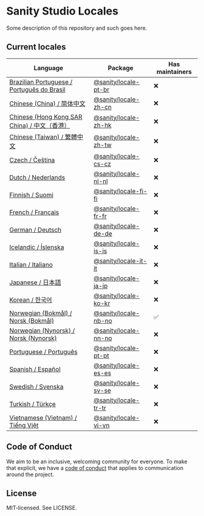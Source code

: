 # Sanity Studio Locales

Some description of this repository and such goes here.

## Current locales

<!-- <locale-list> -->

| Language                                                                                                     | Package                                                                    | Has maintainers |
| ------------------------------------------------------------------------------------------------------------ | -------------------------------------------------------------------------- | --------------- |
| [Brazilian Portuguese / Português do Brasil](https://github.com/sanity-io/locales/tree/main/locales/pt-BR)   | [@sanity/locale-pt-br](https://www.npmjs.com/package/@sanity/locale-pt-br) | ❌              |
| [Chinese (China) / 简体中文](https://github.com/sanity-io/locales/tree/main/locales/zh-CN)                   | [@sanity/locale-zh-cn](https://www.npmjs.com/package/@sanity/locale-zh-cn) | ❌              |
| [Chinese (Hong Kong SAR China) / 中文（香港）](https://github.com/sanity-io/locales/tree/main/locales/zh-HK) | [@sanity/locale-zh-hk](https://www.npmjs.com/package/@sanity/locale-zh-hk) | ❌              |
| [Chinese (Taiwan) / 繁體中文](https://github.com/sanity-io/locales/tree/main/locales/zh-TW)                  | [@sanity/locale-zh-tw](https://www.npmjs.com/package/@sanity/locale-zh-tw) | ❌              |
| [Czech / Čeština](https://github.com/sanity-io/locales/tree/main/locales/cs-CZ)                              | [@sanity/locale-cs-cz](https://www.npmjs.com/package/@sanity/locale-cs-cz) | ❌              |
| [Dutch / Nederlands](https://github.com/sanity-io/locales/tree/main/locales/nl-NL)                           | [@sanity/locale-nl-nl](https://www.npmjs.com/package/@sanity/locale-nl-nl) | ❌              |
| [Finnish / Suomi](https://github.com/sanity-io/locales/tree/main/locales/fi-FI)                              | [@sanity/locale-fi-fi](https://www.npmjs.com/package/@sanity/locale-fi-fi) | ❌              |
| [French / Français](https://github.com/sanity-io/locales/tree/main/locales/fr-FR)                            | [@sanity/locale-fr-fr](https://www.npmjs.com/package/@sanity/locale-fr-fr) | ❌              |
| [German / Deutsch](https://github.com/sanity-io/locales/tree/main/locales/de-DE)                             | [@sanity/locale-de-de](https://www.npmjs.com/package/@sanity/locale-de-de) | ❌              |
| [Icelandic / Íslenska](https://github.com/sanity-io/locales/tree/main/locales/is-IS)                         | [@sanity/locale-is-is](https://www.npmjs.com/package/@sanity/locale-is-is) | ❌              |
| [Italian / Italiano](https://github.com/sanity-io/locales/tree/main/locales/it-IT)                           | [@sanity/locale-it-it](https://www.npmjs.com/package/@sanity/locale-it-it) | ❌              |
| [Japanese / 日本語](https://github.com/sanity-io/locales/tree/main/locales/ja-JP)                            | [@sanity/locale-ja-jp](https://www.npmjs.com/package/@sanity/locale-ja-jp) | ❌              |
| [Korean / 한국어](https://github.com/sanity-io/locales/tree/main/locales/ko-KR)                              | [@sanity/locale-ko-kr](https://www.npmjs.com/package/@sanity/locale-ko-kr) | ❌              |
| [Norwegian (Bokmål) / Norsk (Bokmål)](https://github.com/sanity-io/locales/tree/main/locales/nb-NO)          | [@sanity/locale-nb-no](https://www.npmjs.com/package/@sanity/locale-nb-no) | ✅              |
| [Norwegian (Nynorsk) / Norsk (Nynorsk)](https://github.com/sanity-io/locales/tree/main/locales/nn-NO)        | [@sanity/locale-nn-no](https://www.npmjs.com/package/@sanity/locale-nn-no) | ❌              |
| [Portuguese / Português](https://github.com/sanity-io/locales/tree/main/locales/pt-PT)                       | [@sanity/locale-pt-pt](https://www.npmjs.com/package/@sanity/locale-pt-pt) | ❌              |
| [Spanish / Español](https://github.com/sanity-io/locales/tree/main/locales/es-ES)                            | [@sanity/locale-es-es](https://www.npmjs.com/package/@sanity/locale-es-es) | ❌              |
| [Swedish / Svenska](https://github.com/sanity-io/locales/tree/main/locales/sv-SE)                            | [@sanity/locale-sv-se](https://www.npmjs.com/package/@sanity/locale-sv-se) | ❌              |
| [Turkish / Türkçe](https://github.com/sanity-io/locales/tree/main/locales/tr-TR)                             | [@sanity/locale-tr-tr](https://www.npmjs.com/package/@sanity/locale-tr-tr) | ❌              |
| [Vietnamese (Vietnam) / Tiếng Việt](https://github.com/sanity-io/locales/tree/main/locales/vi-VN)            | [@sanity/locale-vi-vn](https://www.npmjs.com/package/@sanity/locale-vi-vn) | ❌              |

<!-- </locale-list> -->

## Code of Conduct

We aim to be an inclusive, welcoming community for everyone. To make that explicit, we have a [code of conduct](https://github.com/sanity-io/locales/blob/current/CODE_OF_CONDUCT.md) that applies to communication around the project.

## License

MIT-licensed. See LICENSE.
